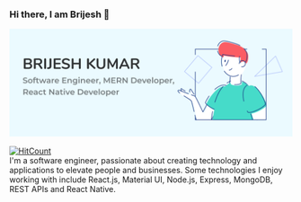 ### Hi there, I am Brijesh 👋
![](https://raw.githubusercontent.com/Brijesh59/Brijesh59/master/boarding.png)

[![HitCount](http://hits.dwyl.com/Brijesh59/Brijesh59.svg)](http://hits.dwyl.com/Brijesh59/Brijesh59) <br />
I'm a software engineer, passionate about creating technology and applications to elevate people and businesses. Some technologies I enjoy working with include React.js, Material UI, Node.js, Express, MongoDB, REST APIs and React Native. 

<!--
**Brijesh59/Brijesh59** is a ✨ _special_ ✨ repository because its `README.md` (this file) appears on your GitHub profile.

Here are some ideas to get you started:

- 🔭 I’m currently working on ...
- 🌱 I’m currently learning ...
- 👯 I’m looking to collaborate on ...
- 🤔 I’m looking for help with ...
- 💬 Ask me about ...
- 📫 How to reach me: ...
- 😄 Pronouns: ...
- ⚡ Fun fact: ...
-->
